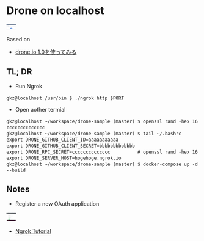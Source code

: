 # Drone on localhost

<img src="/docs/img/demo.png" alt="Register Oauth" style="max-width:5%;">

Based on
- [drone.io 1.0を使ってみる](https://qiita.com/mmhiyoko/items/7669e44652052468fb3b)

## TL; DR
- Run Ngrok

```
gkz@localhost /usr/bin $ ./ngrok http $PORT
```

- Open aother termial
```
gkz@localhost ~/workspace/drone-sample (master) $ openssl rand -hex 16
cccccccccccccc
gkz@localhost ~/workspace/drone-sample (master) $ tail ~/.bashrc
export DRONE_GITHUB_CLIENT_ID=aaaaaaaaaaa
export DRONE_GITHUB_CLIENT_SECRET=bbbbbbbbbbbbb
export DRONE_RPC_SECRET=cccccccccccccc          # openssl rand -hex 16
export DRONE_SERVER_HOST=hogehoge.ngrok.io
gkz@localhost ~/workspace/drone-sample (master) $ docker-compose up -d --build
```

## Notes

- Register a new OAuth application

<img src="/docs/img/register_oauth.png" alt="Register Oauth" style="max-width:5%;">


- [Ngrok Tutorial](/docs/ngrok_tutorial.md)